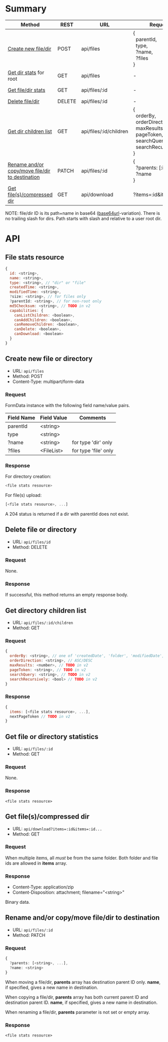 # Summary

| Method                                                      | REST   | URL                    | Request                             | Response                              |
|-------------------------------------------------------------|--------|------------------------|-------------------------------------|---------------------------------------|
| [Create new file/dir](#create-new-file-or-directory)        | POST   | api/files              | {<br />&nbsp;&nbsp;parentId,<br />&nbsp;&nbsp;type,<br />&nbsp;&nbsp;?name,<br />&nbsp;&nbsp;?files<br />} | :file-stats-resource<br />or<br />[... :file-stats-resource]                  |
| [Get dir stats](#get-file-or-directory-statistics) for root | GET    | api/files              | -                                   | :file-stats-resource                  |
| [Get file/dir stats](#get-file-or-directory-statistics)     | GET    | api/files/:id          | -                                   | :file-stats-resource                  |
| [Delete file/dir](#delete-file-or-directory)                | DELETE | api/files/:id          | -                                   | -                                     |
| [Get dir children list](#get-directory-children-list)       | GET    | api/files/:id/children | {<br />&nbsp;&nbsp;orderBy,<br />&nbsp;&nbsp;orderDirection,<br />&nbsp;&nbsp;maxResults,<br />&nbsp;&nbsp;pageToken,<br />&nbsp;&nbsp;searchQuery,<br />&nbsp;&nbsp;searchRecursively<br />}    | {<br />&nbsp;&nbsp;items: [... :file-stats-resource],<br />&nbsp;&nbsp;nextPageToken<br />} |
| [Rename and/or copy/move file/dir to destination](#rename-andor-copymove-filedir-to-destination) | PATCH   | api/files/:id    | {<br />&nbsp;&nbsp;?parents: [:id, ...],<br />&nbsp;&nbsp;?name<br />} |  :file-stats-resource |
| [Get file(s)/compressed dir](#get-filescompressed-dir) | GET    | api/download           | <span style="word-wrap: break-word; white-space: pre;">?items=:id&items=:id...</span>                          | :binary-data                          |

NOTE: file/dir ID is its path+name in base64 ([base64url](https://www.npmjs.com/package/base64url)-variation).  There is no trailing slash for dirs. Path starts with slash and relative to a user root dir.

# API

## File stats resource

```javascript
{
  id: <string>,
  name: <string>,
  type: <string>, // "dir" or "file"
  createdTime: <string>,
  modifiedTime: <string>,
  ?size: <string>, // for files only
  ?parentId: <string>, // for non-root only
  md5Checksum: <string>, // TODO in v2
  capabilities: {
    canListChildren: <boolean>,
    canAddChildren: <boolean>,
    canRemoveChildren: <boolean>,
    canDelete: <boolean>,
    canDownload: <boolean>
  }
}
```

## Create new file or directory

* URL: `api/files`
* Method: POST
* Content-Type: multipart/form-data

### Request

FormData instance with the following field name/value pairs.

| Field Name | Field Value  | Comments               |
|------------|--------------|------------------------|
|  parentId  | \<string\>   |                        |
|  type      | \<string\>   |                        |
| ?name      | \<string\>   | for type 'dir' only  |
| ?files     | \<FileList\> | for type 'file' only |

### Response

For directory creation:

```javascript
<file stats resource>
```

For file(s) upload:

```javascript
[<file stats resource>, ...]
```

A 204 status is returned if a dir with parentId does not exist.

## Delete file or directory

* URL: `api/files/id`
* Method: DELETE

### Request

None.

### Response

If successful, this method returns an empty response body.

## Get directory children list

* URL: `api/files/:id/children`
* Method: GET

### Request

```javascript
{
  orderBy: <string>, // one of 'createdDate', 'folder', 'modifiedDate', 'quotaBytesUsed', 'name'.
  orderDirection: <string>, // ASC/DESC
  maxResults: <number>, // TODO in v2
  pageToken: <string>, // TODO in v2
  searchQuery: <string>, // TODO in v2
  searchRecursively: <bool> // TODO in v2
}
```

### Response

```javascript
{
  items: [<file stats resource>, ...],
  nextPageToken // TODO in v2
}
```

## Get file or directory statistics

* URL: `api/files/:id`
* Method: GET

### Request

None.

### Response

```
<file stats resource>
```

## Get file(s)/compressed dir

* URL: `api/download?items=:id&items=:id...`
* Method: GET

### Request

When multiple items, all _must_ be from the same folder.  Both folder and file ids are allowed in __items__ array.

### Response

* Content-Type: application/zip
* Content-Disposition: attachment; filename="\<string\>"

Binary data.

## Rename and/or copy/move file/dir to destination

* URL: `api/files/:id`
* Method: PATCH

### Request

```javascript
{
  ?parents: [<string>, ...],
  ?name: <string>
}
```

When moving a file/dir, **parents** array has destination parent ID only.  **name**, if specified, gives a new name in destination.

When copying a file/dir, **parents** array has both current parent ID and destination parent ID.  **name**, if specified, gives a new name in destination.

When renaming a file/dir, **parents** parameter is not set or empty array.

### Response

```
<file stats resource>
```

